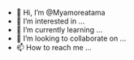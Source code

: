 - 👋 Hi, I’m @Myamoreatama
- 👀 I’m interested in ...
- 🌱 I’m currently learning ...
- 💞️ I’m looking to collaborate on ...
- 📫 How to reach me ...

<!---
Myamoreatama/Myamoreatama is a ✨ special ✨ repository because its `README.md` (this file) appears on your GitHub profile.
You can click the Preview link to take a look at your changes.
--->
